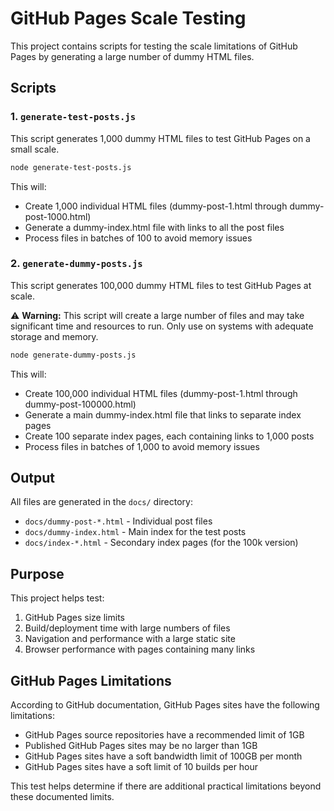 # GitHub Pages Scale Testing

This project contains scripts for testing the scale limitations of GitHub Pages by generating a large number of dummy HTML files.

## Scripts

### 1. `generate-test-posts.js`

This script generates 1,000 dummy HTML files to test GitHub Pages on a small scale.

```bash
node generate-test-posts.js
```

This will:
- Create 1,000 individual HTML files (dummy-post-1.html through dummy-post-1000.html)
- Generate a dummy-index.html file with links to all the post files
- Process files in batches of 100 to avoid memory issues

### 2. `generate-dummy-posts.js`

This script generates 100,000 dummy HTML files to test GitHub Pages at scale.

⚠️ **Warning:** This script will create a large number of files and may take significant time and resources to run. Only use on systems with adequate storage and memory.

```bash
node generate-dummy-posts.js
```

This will:
- Create 100,000 individual HTML files (dummy-post-1.html through dummy-post-100000.html)
- Generate a main dummy-index.html file that links to separate index pages
- Create 100 separate index pages, each containing links to 1,000 posts
- Process files in batches of 1,000 to avoid memory issues

## Output

All files are generated in the `docs/` directory:

- `docs/dummy-post-*.html` - Individual post files
- `docs/dummy-index.html` - Main index for the test posts
- `docs/index-*.html` - Secondary index pages (for the 100k version)

## Purpose

This project helps test:

1. GitHub Pages size limits
2. Build/deployment time with large numbers of files
3. Navigation and performance with a large static site
4. Browser performance with pages containing many links

## GitHub Pages Limitations

According to GitHub documentation, GitHub Pages sites have the following limitations:

- GitHub Pages source repositories have a recommended limit of 1GB
- Published GitHub Pages sites may be no larger than 1GB
- GitHub Pages sites have a soft bandwidth limit of 100GB per month
- GitHub Pages sites have a soft limit of 10 builds per hour

This test helps determine if there are additional practical limitations beyond these documented limits. 